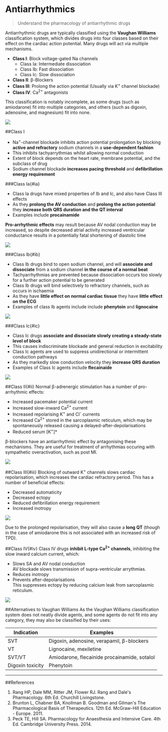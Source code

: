 # Antiarrhythmics
> Understand the pharmacology of antiarrhythmic drugs

Antiarrhythmic drugs are typically classified using the **Vaughan Williams** classification system, which divides drugs into four classes based on their effect on the cardiac action potential. Many drugs will act via multiple mechanisms.

* **Class I**: Block voltage-gated Na<sup></sup> channels
    * Class Ia: Intermediate dissociation
    * Class Ib: Fast dissociation
    * Class Ic: Slow dissociation
* **Class II**: β-Blockers
* **Class III**: Prolong the action potential (Usually via K<sup>+</sup> channel blockade)
* **Class IV**: Ca<sup>2+</sup> antagonists

This classification is notably incomplete, as some drugs (such as amiodarone) fit into multiple categories, and others (such as digoxin, adenosine, and magnesium) fit into none.

<img src="resources\ventricular-ap.svg">


##Class I
* Na<sup>+</sup>-channel blockade inhibits action potential prolongation by blocking  **active and refractory** sodium channels in a **use-dependent fashion**
* This inhibits tachyarrythmias whilst allowing normal conduction
* Extent of block depends on the heart rate, membrane potential, and the subclass of drug
* Sodium channel blockade **increases pacing threshold** and **defibrillation energy requirement**

###Class Ia{#ia}
* Class Ia drugs have mixed properties of Ib and Ic, and also have Class III effects
* As they **prolong the AV conduction** and **prolong the action potential** they **increase both QRS duration and the QT interval**
* Examples include **procainamide**

**Pro-arrhythmic effects** may result because AV nodal conduction may be increased, so despite decreased atrial activity increased ventricular conductance results in a potentially fatal shortening of diastolic time

<img src="resources\ventricular-ap-Ia.svg">

###Class Ib{#ib}
* Class Ib drugs bind to open sodium channel, and will **associate and dissociate** from a sodium channel **in the course of a normal beat**
* Tachyarrhythmias are prevented because dissociation occurs too slowly for a further action potential to be generated
* Class Ib drugs will bind selectively to refractory channels, such as occurs in ischaemia
* As they have **little effect on normal cardiac tissue** they have **little effect on the ECG**
* Examples of class Ib agents include include **phenytoin** and **lignocaine**

<img src="resources\ventricular-ap-Ib.svg">

###Class Ic{#ic}
* Class Ic drugs **associate and dissociate slowly creating a steady-state level of block**
* This causes indiscriminate blockade and general reduction in excitability
* Class Ic agents are used to suppress unidirectional or intermittent conduction pathways
* As they markedly slow conduction velocity they **increase QRS duration**
* Examples of Class Ic agents include **flecainaide**

<img src="resources\ventricular-ap-Ic.svg">


##Class II{#ii}
Normal β-adrenergic stimulation has a number of pro-arrhythmic effects:
* Increased pacemaker potential current
* Increased slow-inward Ca<sup>2+</sup> current
* Increased repolarising K<sup>+</sup> and Cl<sup>-</sup> currents
* Increased Ca<sup>2+</sup> stored in the sarcoplasmic reticulum, which may be spontaneously released causing a delayed-after-depolarisations
* Reduced serum [K<sup>+</sup>]*

β-blockers have an antiarrhythmic effect by antagonising these mechanisms. They are useful for treatment of arrhythmias occuring with sympathetic overactivation, such as post MI.

<img src="resources\pacemaker-betablock.svg">


##Class III{#iii}
Blocking of outward K<sup>+</sup> channels slows cardiac repolarisation, which increases the cardiac refractory period. This has a number of beneficial effects:
* Decreased automaticity
* Decreased ectopy
* Reduced defibrillation energy requirement
* Increased inotropy

<img src="resources\ventricular-ap-III.svg">

Due to the prolonged repolarisation, they will also cause a **long QT** (though in the case of amiodarone this is not associated with an increased risk of TPD).

##Class IV{#iv}
Class IV drugs **inhibit L-type Ca<sup>2+</sup> channels**, inhibiting the slow inward calcium current, which:
* Slows SA and AV nodal conduction  
AV blockade slows transmission of supra-ventricular arrythmias.
* Reduces inotropy
* Prevents after-depolarisations  
This suppresses ectopy by reducing calcium leak from sarcoplasmic reticulum.

<img src="resources\pacemaker-cablock.svg">


##Alternatives to Vaughan Williams
As the Vaughan Williams classification system does not neatly divide agents, and some agents do not fit into any category, they may also be classified by their uses:

|Indication|Examples|
|--|--|
|SVT|Digoxin, adenosine, verapamil, β-blockers|
|VT|Lignocaine, mexiletine|
|SVT/VT|Amiodarone, flecainide procainamide, sotalol|
|Digoxin toxicity|Phenytoin|

---
##References
1. Rang HP, Dale MM, Ritter JM, Flower RJ. Rang and Dale's Pharmacology. 6th Ed. Churchill Livingstone.
2. Brunton L, Chabner BA, Knollman B. Goodman and Gilman's The Pharmacological Basis of Therapeutics. 12th Ed. McGraw-Hill Education - Europe. 2011.
3. Peck TE, Hill SA. Pharmacology for Anaesthesia and Intensive Care. 4th Ed. Cambridge University Press. 2014.